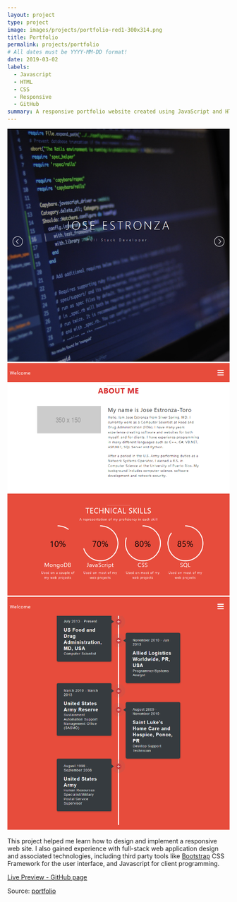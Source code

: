 ```yaml
---
layout: project
type: project
image: images/projects/portfolio-red1-300x314.png
title: Portfolio
permalink: projects/portfolio
# All dates must be YYYY-MM-DD format!
date: 2019-03-02
labels:
  - Javascript
  - HTML
  - CSS
  - Responsive 
  - GitHub
summary: A responsive portfolio website created using JavaScript and HTML.
---
```


<div class="ui small rounded images">
  <img class="ui image" src="../images/projects/portfolio-red1-1024x768.png">
  <img class="ui image" src="../images/projects/portfolio-red2-1024x768.png">
  <img class="ui image" src="../images/projects/portfolio-red3-1024x768.png">
</div>

This project helped me learn how to design and implement a responsive web site.  I also gained experience with full-stack web application design and associated technologies, including third party tools like [Bootstrap](http://getbootstrap.com/) CSS Framework for the user interface, and Javascript for client programming. 

<a href="https://estronzaj.github.io/portfolio/"><i class="large play icon"></i>Live Preview - GitHub page</a> 

Source: <a href="https://github.com/estronzaj/portfolio"><i class="large github icon"></i>portfolio</a>